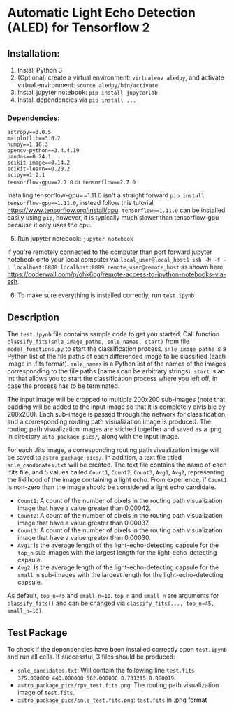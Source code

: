 # Automatic Light Echo Detection (ALED) for Tensorflow 2

## Installation:
1. Install Python 3
2. (Optional) create a virtual environment: `virtualenv aledpy`, and activate virtual environment: `source aledpy/bin/activate`
3. Install jupyter notebook: `pip install jupyterlab`
4. Install dependencies via `pip install ...`
### Dependencies:
`astropy==3.0.5`\
`matplotlib==3.0.2`\
`numpy==1.16.3`\
`opencv-python==3.4.4.19`\
`pandas==0.24.1`\
`scikit-image==0.14.2`\
`scikit-learn==0.20.2`\
`scipy==1.2.1`\
`tensorflow-gpu==2.7.0` or `tensorflow==2.7.0`

Installing tensorflow-gpu==1.11.0 isn't a straight forward `pip install tensorflow-gpu==1.11.0`, instead follow this tutorial https://www.tensorflow.org/install/gpu. `tensorflow==1.11.0` can be installed easily using `pip`, however, it is typically much slower than tensorflow-gpu because it only uses the cpu.

5. Run jupyter notebook: `jupyter notebook`

If you're remotely connected to the computer than port forward jupyter notebook onto your local computer via `local_user@local_host$ ssh -N -f -L localhost:8888:localhost:8889 remote_user@remote_host` as shown here https://coderwall.com/p/ohk6cg/remote-access-to-ipython-notebooks-via-ssh.

6. To make sure everything is installed correctly, run `test.ipynb`


## Description
The `test.ipynb` file contains sample code to get you started. Call function `classify_fits(snle_image_paths, snle_names, start)` from file `model_functions.py` to start the classification process. `snle_image_paths` is a Python list of the file paths of each differenced image to be classified (each image in .fits format). `snle_names` is a Python list of the names of the images corresponding to the file paths (names can be arbitrary strings). `start` is an int that allows you to start the classification process where you left off, in case the process has to be terminated.

The input image will be cropped to multiple 200x200 sub-images (note that padding will be added to the input image so that it is completely divisible by 200x200). Each sub-image is passed through the network for classification, and a corresponding routing path visualization image is produced. The routing path visualization images are stiched together and saved as a .png in directory `asto_package_pics/`, along with the input image.

For each .fits image, a corresponding routing path visualization image will be saved to `astro_package_pics/`. In addition, a text file titled `snle_candidates.txt` will be created. The text file contains the name of each .fits file, and 5 values called `Count1`, `Count2`, `Count3`, `Avg1`, `Avg2`, representing the liklihood of the image containing a light echo. From experience, if `Count1` is non-zero than the image should be considered a light echo candidate.

* `Count1`: A count of the number of pixels in the routing path visualization image that have a value greater than 0.00042.
* `Count2`: A count of the number of pixels in the routing path visualization image that have a value greater than 0.00037.
* `Count3`: A count of the number of pixels in the routing path visualization image that have a value greater than 0.00030.
* `Avg1`: Is the average length of the light-echo-detecting capsule for the `top_n` sub-images with the largest length for the light-echo-detecting capsule.
* `Avg2`: Is the average length of the light-echo-detecting capsule for the `small_n` sub-images with the largest length for the light-echo-detecting capsule.

As default, `top_n=45` and `small_n=10`. `top_n` and `small_n` are arguments for `classify_fits()` and can be changed via `classify_fits(..., top_n=45, small_n=10)`.


## Test Package

To check if the dependencies have been installed correctly open `test.ipynb` and run all cells. If successful, 3 files should be produced:
* `snle_candidates.txt`: Will contain the following line `test.fits 375.000000 440.000000 562.000000 0.731215 0.880019`.
* `astro_package_pics/rpv_test.fits.png`: The routing path visualization image of `test.fits`.
* `astro_package_pics/snle_test.fits.png`: `test.fits` in .png format
